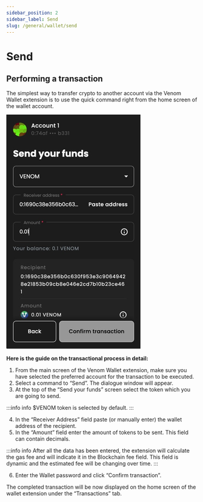 ```yaml
---
sidebar_position: 2
sidebar_label: Send
slug: /general/wallet/send
---
```


# Send

## Performing a transaction

  

The simplest way to transfer crypto to another account via the Venom Wallet extension is to use the quick command right from the home screen of the wallet account.

   ![main screen](../../assets/wallet/12.png)
  

**Here is the guide on the transactional process in detail:**

 1. From the main screen of the Venom Wallet extension, make sure you have selected the preferred account for the transaction to be executed.   
 2. Select a command to “Send”. The dialogue window will appear.  
 3. At the top of the “Send your    funds”    screen select the token which you are going to send.  
               

:::info info
$VENOM token is selected by default.
:::

 4. In the “Receiver Address” field paste (or manually enter) the wallet address of the recipient. 
 5. In the “Amount” field enter the amount of tokens to be sent. This field can contain decimals.

  

:::info info
After all the data has been entered, the extension will calculate the gas fee and will indicate it in the Blockchain fee
field. This field is dynamic and the estimated fee will be changing
over time.
:::

  
6. Enter the Wallet password and click “Confirm transaction”. 

The completed transaction will be now displayed on the home screen of the wallet extension under the “Transactions” tab.
